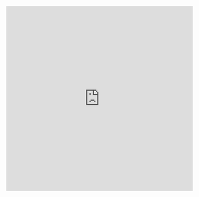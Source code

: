 <iframe scrolling="no" src="http://player.youku.com/embed/XMTI1OTg5MzE0NA==" align="" width="100%" frameborder="0" height="500"></iframe>